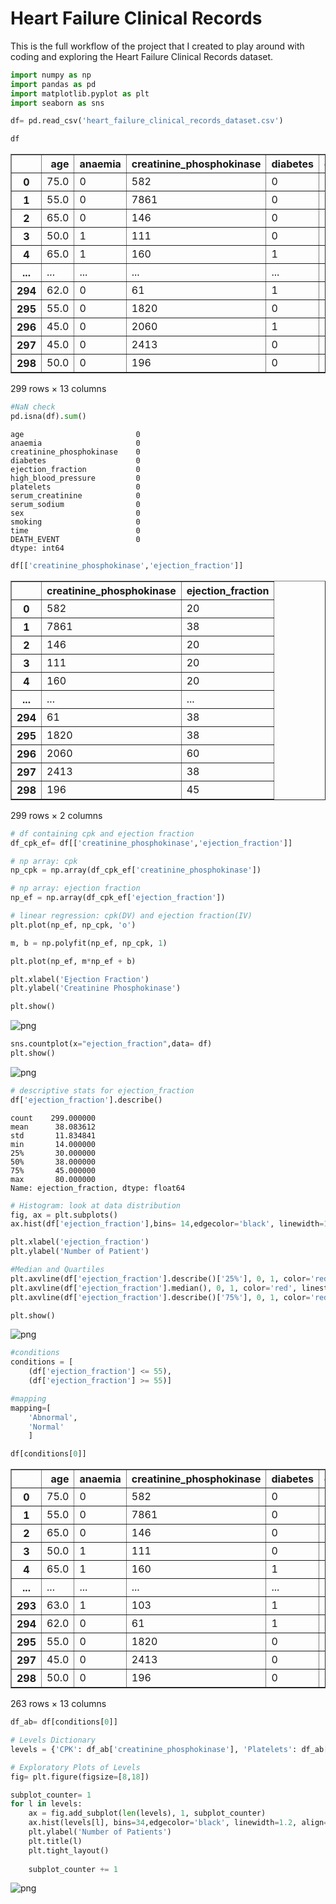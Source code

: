 # Heart Failure Clinical Records

This is the full workflow of the project that I created to play around with coding and exploring the Heart Failure Clinical Records dataset. 


```python
import numpy as np
import pandas as pd
import matplotlib.pyplot as plt
import seaborn as sns
```


```python
df= pd.read_csv('heart_failure_clinical_records_dataset.csv')
```


```python
df
```





<table border="1" class="dataframe">
  <thead>
    <tr style="text-align: right;">
      <th></th>
      <th>age</th>
      <th>anaemia</th>
      <th>creatinine_phosphokinase</th>
      <th>diabetes</th>
      <th>ejection_fraction</th>
      <th>high_blood_pressure</th>
      <th>platelets</th>
      <th>serum_creatinine</th>
      <th>serum_sodium</th>
      <th>sex</th>
      <th>smoking</th>
      <th>time</th>
      <th>DEATH_EVENT</th>
    </tr>
  </thead>
  <tbody>
    <tr>
      <th>0</th>
      <td>75.0</td>
      <td>0</td>
      <td>582</td>
      <td>0</td>
      <td>20</td>
      <td>1</td>
      <td>265000.00</td>
      <td>1.9</td>
      <td>130</td>
      <td>1</td>
      <td>0</td>
      <td>4</td>
      <td>1</td>
    </tr>
    <tr>
      <th>1</th>
      <td>55.0</td>
      <td>0</td>
      <td>7861</td>
      <td>0</td>
      <td>38</td>
      <td>0</td>
      <td>263358.03</td>
      <td>1.1</td>
      <td>136</td>
      <td>1</td>
      <td>0</td>
      <td>6</td>
      <td>1</td>
    </tr>
    <tr>
      <th>2</th>
      <td>65.0</td>
      <td>0</td>
      <td>146</td>
      <td>0</td>
      <td>20</td>
      <td>0</td>
      <td>162000.00</td>
      <td>1.3</td>
      <td>129</td>
      <td>1</td>
      <td>1</td>
      <td>7</td>
      <td>1</td>
    </tr>
    <tr>
      <th>3</th>
      <td>50.0</td>
      <td>1</td>
      <td>111</td>
      <td>0</td>
      <td>20</td>
      <td>0</td>
      <td>210000.00</td>
      <td>1.9</td>
      <td>137</td>
      <td>1</td>
      <td>0</td>
      <td>7</td>
      <td>1</td>
    </tr>
    <tr>
      <th>4</th>
      <td>65.0</td>
      <td>1</td>
      <td>160</td>
      <td>1</td>
      <td>20</td>
      <td>0</td>
      <td>327000.00</td>
      <td>2.7</td>
      <td>116</td>
      <td>0</td>
      <td>0</td>
      <td>8</td>
      <td>1</td>
    </tr>
    <tr>
      <th>...</th>
      <td>...</td>
      <td>...</td>
      <td>...</td>
      <td>...</td>
      <td>...</td>
      <td>...</td>
      <td>...</td>
      <td>...</td>
      <td>...</td>
      <td>...</td>
      <td>...</td>
      <td>...</td>
      <td>...</td>
    </tr>
    <tr>
      <th>294</th>
      <td>62.0</td>
      <td>0</td>
      <td>61</td>
      <td>1</td>
      <td>38</td>
      <td>1</td>
      <td>155000.00</td>
      <td>1.1</td>
      <td>143</td>
      <td>1</td>
      <td>1</td>
      <td>270</td>
      <td>0</td>
    </tr>
    <tr>
      <th>295</th>
      <td>55.0</td>
      <td>0</td>
      <td>1820</td>
      <td>0</td>
      <td>38</td>
      <td>0</td>
      <td>270000.00</td>
      <td>1.2</td>
      <td>139</td>
      <td>0</td>
      <td>0</td>
      <td>271</td>
      <td>0</td>
    </tr>
    <tr>
      <th>296</th>
      <td>45.0</td>
      <td>0</td>
      <td>2060</td>
      <td>1</td>
      <td>60</td>
      <td>0</td>
      <td>742000.00</td>
      <td>0.8</td>
      <td>138</td>
      <td>0</td>
      <td>0</td>
      <td>278</td>
      <td>0</td>
    </tr>
    <tr>
      <th>297</th>
      <td>45.0</td>
      <td>0</td>
      <td>2413</td>
      <td>0</td>
      <td>38</td>
      <td>0</td>
      <td>140000.00</td>
      <td>1.4</td>
      <td>140</td>
      <td>1</td>
      <td>1</td>
      <td>280</td>
      <td>0</td>
    </tr>
    <tr>
      <th>298</th>
      <td>50.0</td>
      <td>0</td>
      <td>196</td>
      <td>0</td>
      <td>45</td>
      <td>0</td>
      <td>395000.00</td>
      <td>1.6</td>
      <td>136</td>
      <td>1</td>
      <td>1</td>
      <td>285</td>
      <td>0</td>
    </tr>
  </tbody>
</table>
<p>299 rows × 13 columns</p>





```python
#NaN check
pd.isna(df).sum()
```




    age                         0
    anaemia                     0
    creatinine_phosphokinase    0
    diabetes                    0
    ejection_fraction           0
    high_blood_pressure         0
    platelets                   0
    serum_creatinine            0
    serum_sodium                0
    sex                         0
    smoking                     0
    time                        0
    DEATH_EVENT                 0
    dtype: int64




```python
df[['creatinine_phosphokinase','ejection_fraction']]
```





<table border="1" class="dataframe">
  <thead>
    <tr style="text-align: right;">
      <th></th>
      <th>creatinine_phosphokinase</th>
      <th>ejection_fraction</th>
    </tr>
  </thead>
  <tbody>
    <tr>
      <th>0</th>
      <td>582</td>
      <td>20</td>
    </tr>
    <tr>
      <th>1</th>
      <td>7861</td>
      <td>38</td>
    </tr>
    <tr>
      <th>2</th>
      <td>146</td>
      <td>20</td>
    </tr>
    <tr>
      <th>3</th>
      <td>111</td>
      <td>20</td>
    </tr>
    <tr>
      <th>4</th>
      <td>160</td>
      <td>20</td>
    </tr>
    <tr>
      <th>...</th>
      <td>...</td>
      <td>...</td>
    </tr>
    <tr>
      <th>294</th>
      <td>61</td>
      <td>38</td>
    </tr>
    <tr>
      <th>295</th>
      <td>1820</td>
      <td>38</td>
    </tr>
    <tr>
      <th>296</th>
      <td>2060</td>
      <td>60</td>
    </tr>
    <tr>
      <th>297</th>
      <td>2413</td>
      <td>38</td>
    </tr>
    <tr>
      <th>298</th>
      <td>196</td>
      <td>45</td>
    </tr>
  </tbody>
</table>
<p>299 rows × 2 columns</p>





```python
# df containing cpk and ejection fraction
df_cpk_ef= df[['creatinine_phosphokinase','ejection_fraction']]
```


```python
# np array: cpk
np_cpk = np.array(df_cpk_ef['creatinine_phosphokinase'])
```


```python
# np array: ejection fraction
np_ef = np.array(df_cpk_ef['ejection_fraction'])
```


```python
# linear regression: cpk(DV) and ejection fraction(IV)
plt.plot(np_ef, np_cpk, 'o')

m, b = np.polyfit(np_ef, np_cpk, 1)

plt.plot(np_ef, m*np_ef + b)

plt.xlabel('Ejection Fraction')
plt.ylabel('Creatinine Phosphokinase')

plt.show()
```




![png](heart_failure_9_0.png)




```python
sns.countplot(x="ejection_fraction",data= df)
plt.show()
```




![png](heart_failure_10_0.png)




```python
# descriptive stats for ejection_fraction
df['ejection_fraction'].describe()
```




    count    299.000000
    mean      38.083612
    std       11.834841
    min       14.000000
    25%       30.000000
    50%       38.000000
    75%       45.000000
    max       80.000000
    Name: ejection_fraction, dtype: float64




```python
# Histogram: look at data distribution 
fig, ax = plt.subplots()
ax.hist(df['ejection_fraction'],bins= 14,edgecolor='black', linewidth=1.2, align= 'mid')

plt.xlabel('ejection_fraction')
plt.ylabel('Number of Patient')

#Median and Quartiles
plt.axvline(df['ejection_fraction'].describe()['25%'], 0, 1, color='red', linestyle='--')
plt.axvline(df['ejection_fraction'].median(), 0, 1, color='red', linestyle='-')
plt.axvline(df['ejection_fraction'].describe()['75%'], 0, 1, color='red', linestyle='--')

plt.show()
```




![png](heart_failure_12_0.png)




```python
#conditions 
conditions = [
    (df['ejection_fraction'] <= 55),
    (df['ejection_fraction'] >= 55)]

#mapping
mapping=[
    'Abnormal',
    'Normal'
    ]
```


```python
df[conditions[0]]
```





<table border="1" class="dataframe">
  <thead>
    <tr style="text-align: right;">
      <th></th>
      <th>age</th>
      <th>anaemia</th>
      <th>creatinine_phosphokinase</th>
      <th>diabetes</th>
      <th>ejection_fraction</th>
      <th>high_blood_pressure</th>
      <th>platelets</th>
      <th>serum_creatinine</th>
      <th>serum_sodium</th>
      <th>sex</th>
      <th>smoking</th>
      <th>time</th>
      <th>DEATH_EVENT</th>
    </tr>
  </thead>
  <tbody>
    <tr>
      <th>0</th>
      <td>75.0</td>
      <td>0</td>
      <td>582</td>
      <td>0</td>
      <td>20</td>
      <td>1</td>
      <td>265000.00</td>
      <td>1.9</td>
      <td>130</td>
      <td>1</td>
      <td>0</td>
      <td>4</td>
      <td>1</td>
    </tr>
    <tr>
      <th>1</th>
      <td>55.0</td>
      <td>0</td>
      <td>7861</td>
      <td>0</td>
      <td>38</td>
      <td>0</td>
      <td>263358.03</td>
      <td>1.1</td>
      <td>136</td>
      <td>1</td>
      <td>0</td>
      <td>6</td>
      <td>1</td>
    </tr>
    <tr>
      <th>2</th>
      <td>65.0</td>
      <td>0</td>
      <td>146</td>
      <td>0</td>
      <td>20</td>
      <td>0</td>
      <td>162000.00</td>
      <td>1.3</td>
      <td>129</td>
      <td>1</td>
      <td>1</td>
      <td>7</td>
      <td>1</td>
    </tr>
    <tr>
      <th>3</th>
      <td>50.0</td>
      <td>1</td>
      <td>111</td>
      <td>0</td>
      <td>20</td>
      <td>0</td>
      <td>210000.00</td>
      <td>1.9</td>
      <td>137</td>
      <td>1</td>
      <td>0</td>
      <td>7</td>
      <td>1</td>
    </tr>
    <tr>
      <th>4</th>
      <td>65.0</td>
      <td>1</td>
      <td>160</td>
      <td>1</td>
      <td>20</td>
      <td>0</td>
      <td>327000.00</td>
      <td>2.7</td>
      <td>116</td>
      <td>0</td>
      <td>0</td>
      <td>8</td>
      <td>1</td>
    </tr>
    <tr>
      <th>...</th>
      <td>...</td>
      <td>...</td>
      <td>...</td>
      <td>...</td>
      <td>...</td>
      <td>...</td>
      <td>...</td>
      <td>...</td>
      <td>...</td>
      <td>...</td>
      <td>...</td>
      <td>...</td>
      <td>...</td>
    </tr>
    <tr>
      <th>293</th>
      <td>63.0</td>
      <td>1</td>
      <td>103</td>
      <td>1</td>
      <td>35</td>
      <td>0</td>
      <td>179000.00</td>
      <td>0.9</td>
      <td>136</td>
      <td>1</td>
      <td>1</td>
      <td>270</td>
      <td>0</td>
    </tr>
    <tr>
      <th>294</th>
      <td>62.0</td>
      <td>0</td>
      <td>61</td>
      <td>1</td>
      <td>38</td>
      <td>1</td>
      <td>155000.00</td>
      <td>1.1</td>
      <td>143</td>
      <td>1</td>
      <td>1</td>
      <td>270</td>
      <td>0</td>
    </tr>
    <tr>
      <th>295</th>
      <td>55.0</td>
      <td>0</td>
      <td>1820</td>
      <td>0</td>
      <td>38</td>
      <td>0</td>
      <td>270000.00</td>
      <td>1.2</td>
      <td>139</td>
      <td>0</td>
      <td>0</td>
      <td>271</td>
      <td>0</td>
    </tr>
    <tr>
      <th>297</th>
      <td>45.0</td>
      <td>0</td>
      <td>2413</td>
      <td>0</td>
      <td>38</td>
      <td>0</td>
      <td>140000.00</td>
      <td>1.4</td>
      <td>140</td>
      <td>1</td>
      <td>1</td>
      <td>280</td>
      <td>0</td>
    </tr>
    <tr>
      <th>298</th>
      <td>50.0</td>
      <td>0</td>
      <td>196</td>
      <td>0</td>
      <td>45</td>
      <td>0</td>
      <td>395000.00</td>
      <td>1.6</td>
      <td>136</td>
      <td>1</td>
      <td>1</td>
      <td>285</td>
      <td>0</td>
    </tr>
  </tbody>
</table>
<p>263 rows × 13 columns</p>





```python
df_ab= df[conditions[0]]
```


```python
# Levels Dictionary
levels = {'CPK': df_ab['creatinine_phosphokinase'], 'Platelets': df_ab['platelets'], 'Creatinine': df_ab['serum_creatinine'], 'Sodium': df_ab['serum_sodium']}
```


```python
# Exploratory Plots of Levels
fig= plt.figure(figsize=[8,18])

subplot_counter= 1
for l in levels:
    ax = fig.add_subplot(len(levels), 1, subplot_counter)
    ax.hist(levels[l], bins=34,edgecolor='black', linewidth=1.2, align= 'mid')
    plt.ylabel('Number of Patients')
    plt.title(l) 
    plt.tight_layout()
   
    subplot_counter += 1
```




![png](heart_failure_17_0.png)


